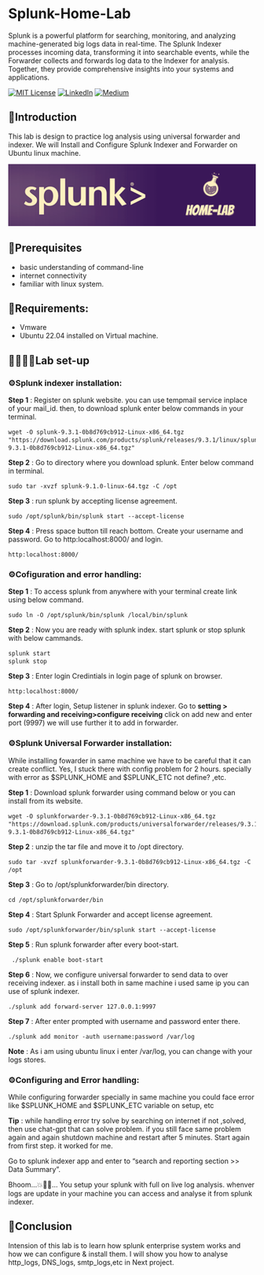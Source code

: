 # Splunk-Home-Lab

Splunk is a powerful platform for searching, monitoring, and analyzing machine-generated big logs data in real-time. The Splunk Indexer processes incoming data, transforming it into searchable events, while the Forwarder collects and forwards log data to the Indexer for analysis. Together, they provide comprehensive insights into your systems and applications.  

[![MIT License](https://img.shields.io/badge/License-MIT-green.svg)](https://choosealicense.com/licenses/mit/)
        [![LinkedIn](https://img.shields.io/badge/LinkedIn-Profile-blue)](https://www.linkedin.com/in/nikhil--chaudhari/)
        [![Medium](https://img.shields.io/badge/Medium-Writeups-black)](https://medium.com/@nikhil-c)

## 🍁Introduction
This lab is design to practice log analysis using universal forwarder and indexer. We will Install and Configure Splunk Indexer and Forwarder on Ubuntu linux machine.

![](https://github.com/DNcrypter/Splunk-SIEM-Lab/blob/main/splunk_2.png)

## 🔗Prerequisites
- basic understanding of command-line
- internet connectivity
- familiar with linux system.

## 📝Requirements:
- Vmware
- Ubuntu 22.04 installed on Virtual machine.

## 👩🏻‍🔬🧪Lab set-up
### ⚙️Splunk indexer installation:  

**Step 1** : Register on splunk website. you can use tempmail service inplace of your mail_id. then, to download splunk enter below commands in your terminal.
```
wget -O splunk-9.3.1-0b8d769cb912-Linux-x86_64.tgz "https://download.splunk.com/products/splunk/releases/9.3.1/linux/splunk-9.3.1-0b8d769cb912-Linux-x86_64.tgz"

```

**Step 2** : Go to directory where you download splunk. Enter below command in terminal.
```
sudo tar -xvzf splunk-9.1.0-linux-64.tgz -C /opt
```

**Step 3** : run splunk by accepting license agreement.
```
sudo /opt/splunk/bin/splunk start --accept-license
```

**Step 4** : Press space button till reach bottom. Create your username and password. Go to http:localhost:8000/ and login.
```
http:localhost:8000/
```



### ⚙️Cofiguration and error handling:  

**Step 1** : To access splunk from anywhere with your terminal create link using below command.
```
sudo ln -O /opt/splunk/bin/splunk /local/bin/splunk

```
**Step 2** : Now you are ready with splunk index. start splunk or stop splunk with below cammands.
```
splunk start
splunk stop
```

**Step 3** : Enter login Credintials in login page of splunk on browser.
```
http:localhost:8000/
```

**Step 4** : After login, Setup listener in splunk indexer. Go to **setting > forwarding and receiving>configure receiving** click on add new and enter port (9997) we will use further it to add in forwarder.

### ⚙️Splunk Universal Forwarder installation:  

While installing fowarder in same machine we have to be careful that it can create conflict. Yes, I stuck there with config problem for 2 hours. specially with error as $SPLUNK_HOME and $SPLUNK_ETC not define? ,etc.

**Step 1** : Download splunk forwarder using command below or you can install from its website.
```
wget -O splunkforwarder-9.3.1-0b8d769cb912-Linux-x86_64.tgz "https://download.splunk.com/products/universalforwarder/releases/9.3.1/linux/splunkforwarder-9.3.1-0b8d769cb912-Linux-x86_64.tgz"

```
**Step 2** : unzip the tar file and move it to /opt directory.
```
sudo tar -xvzf splunkforwarder-9.3.1-0b8d769cb912-Linux-x86_64.tgz -C /opt

```
**Step 3** : Go to /opt/splunkforwarder/bin directory.
```
cd /opt/splunkforwarder/bin
```

**Step 4** : Start Splunk Forwarder and accept license agreement.
```
sudo /opt/splunkforwarder/bin/splunk start --accept-license

```
**Step 5** : Run splunk forwarder after every boot-start.
```
 ./splunk enable boot-start
 ```
**Step 6** : Now, we configure universal forwarder to send data to over receiving indexer. as i install both in same machine i used same ip you can use of splunk indexer.
```
./splunk add forward-server 127.0.0.1:9997

```
**Step 7** : After enter prompted with username and password enter there.
```
./splunk add monitor -auth username:password /var/log
```
**Note** : As i am using ubuntu linux i enter /var/log, you can change with your logs stores.

### ⚙️Configuring and Error handling:

While configuring forwarder specially in same machine you could face error like $SPLUNK_HOME and $SPLUNK_ETC variable on setup, etc

**Tip** : while handling error try solve by searching on internet if not ,solved, then use chat-gpt that can solve problem. if you still face same problem again and again shutdown machine and restart after 5 minutes. Start again from first step. it worked for me.

Go to splunk indexer app and enter to “search and reporting section >> Data Summary”.

Bhoom…💥🎉😎… You setup your splunk with full on live log analysis. whenver logs are update in your machine you can access and analyse it from splunk indexer.

## 🚩Conclusion
Intension of this lab is to learn how splunk enterprise system works and how we can configure & install them. I will show you how to analyse http_logs, DNS_logs, smtp_logs,etc in Next project.


